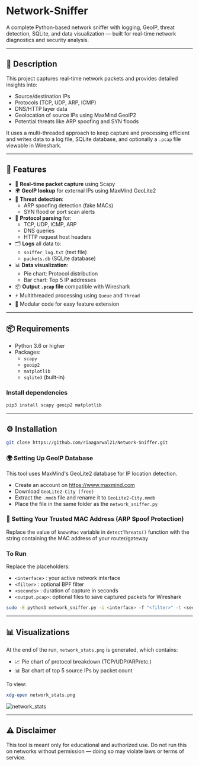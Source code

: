 # Network-Sniffer
A complete Python-based network sniffer with logging, GeoIP, threat detection, SQLite, and data visualization — built for real-time network diagnostics and security analysis.

---

## 📜 Description

This project captures real-time network packets and provides detailed insights into:
- Source/destination IPs
- Protocols (TCP, UDP, ARP, ICMP)
- DNS/HTTP layer data
- Geolocation of source IPs using MaxMind GeoIP2
- Potential threats like ARP spoofing and SYN floods

It uses a multi-threaded approach to keep capture and processing efficient and writes data to a log file, SQLite database, and optionally a `.pcap` file viewable in Wireshark.

---

## 🚀 Features

- 📡 **Real-time packet capture** using Scapy
- 🌍 **GeoIP lookup** for external IPs using MaxMind GeoLite2
- 🔐 **Threat detection**:
  - ARP spoofing detection (fake MACs)
  - SYN flood or port scan alerts
- 🧠 **Protocol parsing** for:
  - TCP, UDP, ICMP, ARP
  - DNS queries
  - HTTP request host headers
- 🗂️ **Logs** all data to:
  - `sniffer_log.txt` (text file)
  - `packets.db` (SQLite database)
- 📊 **Data visualization**:
  - Pie chart: Protocol distribution
  - Bar chart: Top 5 IP addresses
- 📦 **Output `.pcap` file** compatible with Wireshark
- ⚡ Multithreaded processing using `Queue` and `Thread`
- 🧪 Modular code for easy feature extension

---

## 📦 Requirements

- Python 3.6 or higher
- Packages:
  - `scapy`
  - `geoip2`
  - `matplotlib`
  - `sqlite3` (built-in)

### Install dependencies

```bash
pip3 install scapy geoip2 matplotlib
```
---

## ⚙️ Installation

```bash
git clone https://github.com/riaagarwal21/Network-Sniffer.git
```

### 🌍 Setting Up GeoIP Database

This tool uses MaxMind's GeoLite2 database for IP location detection.
- Create an account on https://www.maxmind.com
- Download `GeoLite2-City (free)`
- Extract the `.mmdb` file and rename it to `GeoLite2-City.mmdb`
- Place the file in the same folder as the `network_sniffer.py`

### 🔐 Setting Your Trusted MAC Address (ARP Spoof Protection)

Replace the value of `knownMac` variable in `detectThreats()` function with the string containing the MAC address of your router/gateway

### To Run

Replace the placeholders:
- `<interface>`  : your active network interface
- `<filter>`     : optional BPF filter
- `<seconds>`    : duration of capture in seconds
- `<output.pcap>`: optional files to save captured packets for Wireshark
  
```bash
sudo -E python3 network_sniffer.py -i <interface> -f "<filter>" -t <seconds> -o <output.pcap>
```

---

## 📊 Visualizations

At the end of the run, `network_stats.png` is generated, which contains:
- 📈 Pie chart of protocol breakdown (TCP/UDP/ARP/etc.)
- 📊 Bar chart of top 5 source IPs by packet count

To view:
```bash
xdg-open network_stats.png
```
![network_stats](https://github.com/user-attachments/assets/d2d09e36-ce4e-43e1-a483-72068ce9b1aa)

---

## ⚠️ Disclaimer

This tool is meant only for educational and authorized use.
Do not run this on networks without permission — doing so may violate laws or terms of service.
